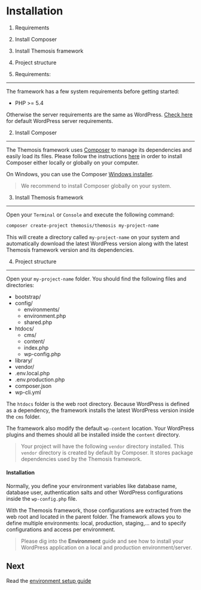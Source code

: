 Installation
============

1. Requirements
2. Install Composer
3. Install Themosis framework
4. Project structure

1. Requirements:
----------------

The framework has a few system requirements before getting started:

- PHP >= 5.4

Otherwise the server requirements are the same as WordPress. [Check here](http://wordpress.org/about/requirements/) for default WordPress server requirements.

2. Install Composer
-------------------

The Themosis framework uses [Composer](https://getcomposer.org/) to manage its dependencies and easily load its files. Please follow the instructions [here](https://getcomposer.org/doc/00-intro.md) in order to install Composer either locally or globally on your computer.

On Windows, you can use the Composer [Windows installer](https://getcomposer.org/Composer-Setup.exe).

> We recommend to install Composer globally on your system.

3. Install Themosis framework
-----------------------------

Open your `Terminal` or `Console` and execute the following command:

```bash
composer create-project themosis/themosis my-project-name
```

This will create a directory called `my-project-name` on your system and automatically download the latest WordPress version along with the latest Themosis framework version and its dependencies.

4. Project structure
--------------------

Open your `my-project-name` folder. You should find the following files and directories:

- bootstrap/
- config/
	- environments/
	- environment.php
	- shared.php
- htdocs/
	- cms/
	- content/
	- index.php
	- wp-config.php
- library/
- vendor/
- .env.local.php
- .env.production.php
- composer.json
- wp-cli.yml

The `htdocs` folder is the web root directory. Because WordPress is defined as a dependency, the framework installs the latest WordPress version inside the `cms` folder.

The framework also modify the default `wp-content` location. Your WordPress plugins and themes should all be installed inside the `content` directory.

> Your project will have the following `vendor` directory installed. This `vendor` directory is created by default by Composer. It stores package dependencies used by the Themosis framework.

#### Installation

Normally, you define your environment variables like database name, database user, authentication salts and other WordPress configurations inside the `wp-config.php` file.

With the Themosis framework, those configurations are extracted from the web root and located in the parent folder. The framework allows you to define multiple environments: local, production, staging,... and to specify configurations and access per environment.

> Please dig into the **Environment** guide and see how to install your WordPress application on a local and production environment/server.

Next
----
Read the [environment setup guide](http://framework.themosis.com/docs/environment/)